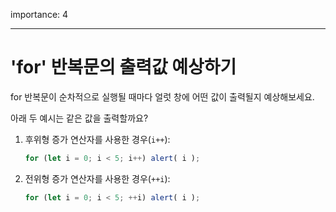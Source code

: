 importance: 4

---

# 'for' 반복문의 출력값 예상하기

for 반복문이 순차적으로 실행될 때마다 얼럿 창에 어떤 값이 출력될지 예상해보세요.

아래 두 예시는 같은 값을 출력할까요?

1. 후위형 증가 연산자를 사용한 경우(`i++`):

    ```js
    for (let i = 0; i < 5; i++) alert( i );
    ```
2. 전위형 증가 연산자를 사용한 경우(`++i`):

    ```js
    for (let i = 0; i < 5; ++i) alert( i );
    ```
